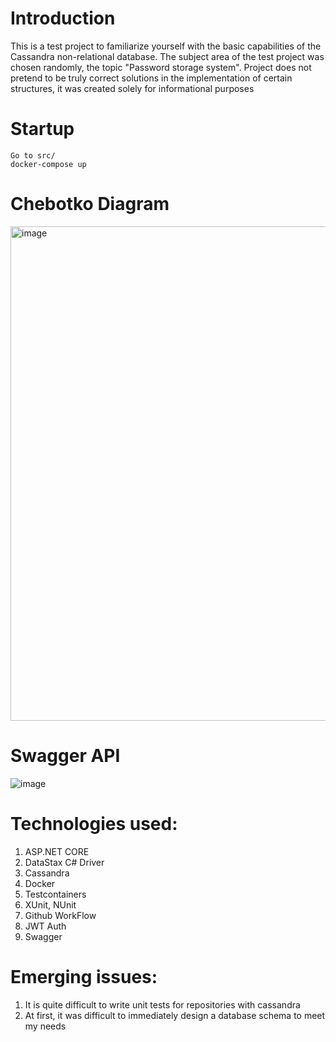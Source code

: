 # Introduction

This is a test project to familiarize yourself with the basic capabilities of the Cassandra non-relational database.
The subject area of the test project was chosen randomly, the topic "Password storage system".
Project does not pretend to be truly correct solutions in the implementation of certain structures,
it was created solely for informational purposes

# Startup
```
Go to src/
docker-compose up
```

# Chebotko Diagram
<img width="791" alt="image" src="https://github.com/7645re/PasswordStorageSystem/assets/89273037/4e710757-94b4-4808-9843-8b2e7fa16ef0">

# Swagger API
![image](https://github.com/7645re/PasswordStorageSystem/assets/89273037/d2222690-6595-4829-8035-837433a42ab0)


# Technologies used:
 1. ASP.NET CORE
 2. DataStax C# Driver
 3. Cassandra
 4. Docker
 5. Testcontainers
 6. XUnit, NUnit
 7. Github WorkFlow
 8. JWT Auth
 9. Swagger

# Emerging issues:
 1. It is quite difficult to write unit tests for repositories with cassandra
 2. At first, it was difficult to immediately design a database schema to meet my needs
